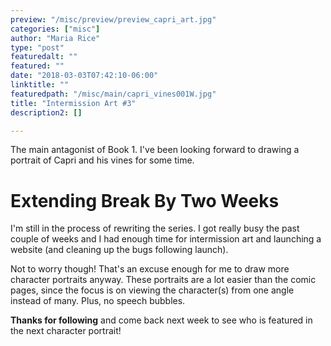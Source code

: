 ```yaml
---
preview: "/misc/preview/preview_capri_art.jpg"
categories: ["misc"]
author: "Maria Rice"
type: "post"
featuredalt: ""
featured: ""
date: "2018-03-03T07:42:10-06:00"
linktitle: ""
featuredpath: "/misc/main/capri_vines001W.jpg"
title: "Intermission Art #3"
description2: []

---
```


The main antagonist of Book 1. I've been looking forward to
drawing a portrait of Capri and his vines for some time.

# Extending Break By Two Weeks

I'm still in the process of rewriting the series. I got really
busy the past couple of weeks and I had enough time for
intermission art and launching a website (and cleaning up the
bugs following launch).

Not to worry though! That's an excuse enough for me to draw
more character portraits anyway. These portraits are a lot
easier than the comic pages, since the focus is on viewing
the character(s) from one angle instead of many. Plus, no
speech bubbles.

**Thanks for following** and come back next week to see who is
featured in the next character portrait!
